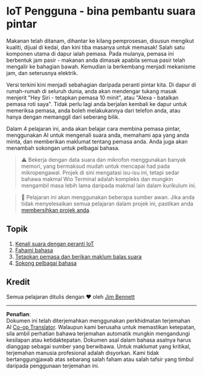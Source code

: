<!--
CO_OP_TRANSLATOR_METADATA:
{
  "original_hash": "5de7dc1e2ddc402d415473bb795568d4",
  "translation_date": "2025-08-27T22:55:09+00:00",
  "source_file": "6-consumer/README.md",
  "language_code": "ms"
}
-->
# IoT Pengguna - bina pembantu suara pintar

Makanan telah ditanam, dihantar ke kilang pemprosesan, disusun mengikut kualiti, dijual di kedai, dan kini tiba masanya untuk memasak! Salah satu komponen utama di dapur ialah pemasa. Pada mulanya, pemasa ini berbentuk jam pasir - makanan anda dimasak apabila semua pasir telah mengalir ke bahagian bawah. Kemudian ia berkembang menjadi mekanisme jam, dan seterusnya elektrik.

Versi terkini kini menjadi sebahagian daripada peranti pintar kita. Di dapur di rumah-rumah di seluruh dunia, anda akan mendengar tukang masak menjerit "Hey Siri - tetapkan pemasa 10 minit", atau "Alexa - batalkan pemasa roti saya". Tidak perlu lagi anda berjalan kembali ke dapur untuk memeriksa pemasa, anda boleh melakukannya dari telefon anda, atau hanya dengan memanggil dari seberang bilik.

Dalam 4 pelajaran ini, anda akan belajar cara membina pemasa pintar, menggunakan AI untuk mengenali suara anda, memahami apa yang anda minta, dan memberikan maklumat tentang pemasa anda. Anda juga akan menambah sokongan untuk pelbagai bahasa.

> ⚠️ Bekerja dengan data suara dan mikrofon menggunakan banyak memori, yang bermaksud mudah untuk mencapai had pada mikropengawal. Projek di sini mengatasi isu-isu ini, tetapi sedar bahawa makmal Wio Terminal adalah kompleks dan mungkin mengambil masa lebih lama daripada makmal lain dalam kurikulum ini.

> 💁 Pelajaran ini akan menggunakan beberapa sumber awan. Jika anda tidak menyelesaikan semua pelajaran dalam projek ini, pastikan anda [membersihkan projek anda](../clean-up.md).

## Topik

1. [Kenali suara dengan peranti IoT](./lessons/1-speech-recognition/README.md)
1. [Fahami bahasa](./lessons/2-language-understanding/README.md)
1. [Tetapkan pemasa dan berikan maklum balas suara](./lessons/3-spoken-feedback/README.md)
1. [Sokong pelbagai bahasa](./lessons/4-multiple-language-support/README.md)

## Kredit

Semua pelajaran ditulis dengan ♥️ oleh [Jim Bennett](https://GitHub.com/JimBobBennett)

---

**Penafian**:  
Dokumen ini telah diterjemahkan menggunakan perkhidmatan terjemahan AI [Co-op Translator](https://github.com/Azure/co-op-translator). Walaupun kami berusaha untuk memastikan ketepatan, sila ambil perhatian bahawa terjemahan automatik mungkin mengandungi kesilapan atau ketidaktepatan. Dokumen asal dalam bahasa asalnya harus dianggap sebagai sumber yang berwibawa. Untuk maklumat yang kritikal, terjemahan manusia profesional adalah disyorkan. Kami tidak bertanggungjawab atas sebarang salah faham atau salah tafsir yang timbul daripada penggunaan terjemahan ini.